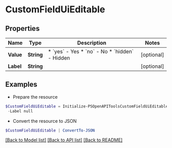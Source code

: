 # CustomFieldUiEditable
## Properties

Name | Type | Description | Notes
------------ | ------------- | ------------- | -------------
**Value** | **String** | * &#x60;yes&#x60; - Yes * &#x60;no&#x60; - No * &#x60;hidden&#x60; - Hidden | [optional] 
**Label** | **String** |  | [optional] 

## Examples

- Prepare the resource
```powershell
$CustomFieldUiEditable = Initialize-PSOpenAPIToolsCustomFieldUiEditable  -Value null `
 -Label null
```

- Convert the resource to JSON
```powershell
$CustomFieldUiEditable | ConvertTo-JSON
```

[[Back to Model list]](../README.md#documentation-for-models) [[Back to API list]](../README.md#documentation-for-api-endpoints) [[Back to README]](../README.md)

